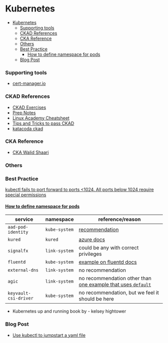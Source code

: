 # Kubernetes

- [Kubernetes](#kubernetes)
    - [Supporting tools](#supporting-tools)
    - [CKAD References](#ckad-references)
    - [CKA Reference](#cka-reference)
    - [Others](#others)
    - [Best Practice](#best-practice)
      - [How to define namespace for pods](#how-to-define-namespace-for-pods)
    - [Blog Post](#blog-post)


### Supporting tools

- [cert-manager.io](https://cert-manager.io/)

### CKAD References

- [CKAD Exercises](https://github.com/dgkanatsios/CKAD-exercises)
- [Prep Notes](https://github.com/twajr/ckad-prep-notes)
- [Linux Academy Cheatsheet](https://linuxacademy.com/site-content/uploads/2019/04/Kubernetes-Cheat-Sheet_07182019.pdf)
- [Tips and Tricks to pass CKAD](https://medium.com/chotot/tips-tricks-to-pass-certified-kubernetes-application-developer-ckad-exam-67c9e1b32e6e)
- [katacoda ckad](https://www.katacoda.com/fabito/scenarios/ckad)

### CKA Reference

- [CKA Walid Shaari](https://github.com/walidshaari/Kubernetes-Certified-Administrator)

### Others

### Best Practice 

[kubectl fails to port forward to ports <1024. All ports below 1024 require special permissions](https://stackoverflow.com/questions/53775328/kubernetes-port-forwarding-error-listen-tcp4-127-0-0-188-bind-permission-de)

#### [How to define namespace for pods](https://github.optum.com/link/azure-foundation/issues/127)

| service               | namespace     | reference/reason                                                                                                                                                           |
| --------------------- | ------------- | -------------------------------------------------------------------------------------------------------------------------------------------------------------------------- |
| `aad-pod-identity`    | `kube-system` | [recommendation](https://github.com/Azure/aad-pod-identity#1-deploy-aad-pod-identity)                                                                                      |
| `kured`               | `kured`       | [azure docs](https://docs.microsoft.com/en-us/azure/aks/node-updates-kured#deploy-kured-in-an-aks-cluster)                                                                 |
| `signalfx`            | `link-system` | could be any with correct privileges                                                                                                                                       |
| `fluentd`             | `kube-system` | [example on fluentd docs](https://docs.fluentd.org/v/0.12/articles/kubernetes-fluentd#requirements)                                                                        |
| `external-dns`        | `link-system` | no recommendation                                                                                                                                                          |
| `agic`                | `link-system` | no recommendation other than [one example that uses `default`](https://azure.github.io/application-gateway-kubernetes-ingress/troubleshooting/#verify-observed-nampespace) |
| `keyvault-csi-driver` | `kube-system` | no recommendation, but we feel it should be here                                                                                                                           |




- Kubernetes up and running book by - kelsey hightower

### Blog Post

- [Use kubectl to jumpstart a yaml file](https://blog.heptio.com/using-kubectl-to-jumpstart-a-yaml-file-heptioprotip-6f5b8a63a3ea)
